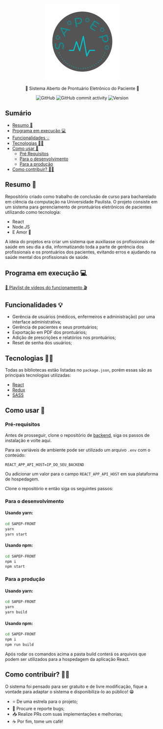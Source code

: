 <p align="center">
    <img alt="SAPEP" title="#SAPEP" src="./public/logo.svg" width="250px" />
</p>

<p align="center">🏥 Sistema Aberto de Prontuário Eletrônico do Paciente 🏥</p>

<div align="center">

![GitHub](https://img.shields.io/github/license/CC-UNIP-CAMPINAS/SAPEP-front)
![GitHub commit activity](https://img.shields.io/github/commit-activity/m/CC-UNIP-CAMPINAS/SAPEP-front)
![Version](https://img.shields.io/badge/version-1.0.1-green)

</div>

## Sumário

<!--ts-->

-   [Resumo 🚀](#resumo-)
-   [Programa em execução 💻](#programa-em-execução-)
-   [Funcionalidades 💡](#funcionalidades-)
-   [Tecnologias 👨‍💻](#tecnologias-)
-   [Como usar 🔧](#como-usar-)
    -   [Pré Requisitos](#pré-requisitos)
    -   [Para o desenvolvimento](#para-o-desenvolvimento)
    -   [Para a produção](#para-a-produção)
-   [Como contribuir? 🤜🤛](#como-contribuir-)
    <!--te-->

## Resumo 🚀

Repositório criado como trabalho de conclusão de curso para bacharelado em ciência da computação na Universidade Paulista.
O projeto consiste em um sistema para gerenciamento de prontuários eletrônicos de pacientes utilizando como tecnologia:

-   React
-   Node.JS
-   E Amor 💝

A ideia do projetos era criar um sistema que auxiliasse os profissionais de saúde em seu dia a dia, informatizando toda a parte de gerência dos profissionais e os prontuários dos pacientes, evitando erros e ajudando na saúde mental dos profissionais de saúde.

## Programa em execução 💻

[🎥  Playlist de vídeos do funcionamento 🎬](https://www.youtube.com/watch?v=XLMl-xBSD0Y&list=PLTdKWk6BdL7bPU56ZQ82tDiHYjUo38DXM&index=4)

## Funcionalidades 💡

-   Gerência de usuários (médicos, enfermeiros e administração) por uma interface administrativa;
-   Gerência de pacientes e seus prontuários;
-   Exportação em PDF dos prontuários;
-   Adição de prescrições e relatórios nos prontuários;
-   Reset de senha dos usuários;

## Tecnologias 👨‍💻

Todas as bibliotecas estão listadas no `package.json`, porém essas são as principais tecnologias utilizadas:

-   [React](https://pt-br.reactjs.org/)
-   [Redux](https://redux.js.org/)
-   [SASS](https://sass-lang.com/)

## Como usar 🔧

### Pré-requisitos

Antes de prosseguir, clone o repositório de [backend](https://github.com/CC-UNIP-CAMPINAS/SAPEP-back), siga os passos de instalação e volte aqui.

Para as variáveis de ambiente pode ser utilizado um arquivo `.env` com o conteúdo:

```
REACT_APP_API_HOST=IP_DO_SEU_BACKEND
```

Ou adicionar um valor para o campo `REACT_APP_API_HOST` em sua plataforma de hospedagem.

Clone o repositório e então siga os seguintes passos:

### Para o desenvolvimento

#### Usando yarn:

```sh
cd SAPEP-FRONT
yarn
yarn start
```

#### Usando npm:

```sh
cd SAPEP-FRONT
npm i
npm start
```

### Para a produção

#### Usando yarn:

```sh
cd SAPEP-FRONT
yarn
yarn build
```

#### Usando npm:

```sh
cd SAPEP-FRONT
npm i
npm run build
```

Após rodar os comandos acima a pasta build conterá os arquivos que podem ser utilizados para a hospedagem da aplicação React.

## Como contribuir? 🤜🤛

O sistema foi pensado para ser gratuito e de livre modificação, fique a vontade para adaptar o sistema e disponibiliza-lo ao público! 😁

-   ⭐️ De uma estrela para o projeto;
-   🐛 Procure e reporte bugs;
-   📥 Realize PRs com suas implementações e melhorias;
-   ☕ Por fim, tome um café!